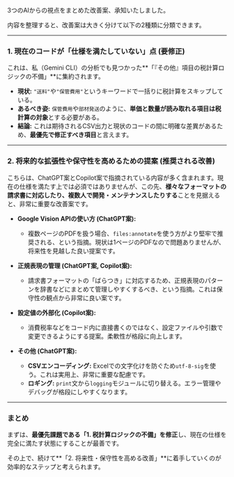 3つのAIからの視点をまとめた改善案、承知いたしました。

内容を整理すると、改善案は大きく分けて以下の2種類に分類できます。

---

### 1. 現在のコードが「仕様を満たしていない」点 (要修正)

これは、私（Gemini CLI）の分析でも見つかった**「『その他』項目の税計算ロジックの不備」**に集約されます。

- **現状:** `"送料"`や`"保管費用"`というキーワードで一括りに税計算をスキップしている。
- **あるべき姿:** `保管費用`や`部材発送`のように、**単価と数量が読み取れる項目は税計算の対象**とする必要がある。
- **結論:** これは期待されるCSV出力と現状のコードの間に明確な差異があるため、**最優先で修正すべき項目**と言えます。

---

### 2. 将来的な拡張性や保守性を高めるための提案 (推奨される改善)

こちらは、ChatGPT案とCopilot案で指摘されている内容が多く含まれます。現在の仕様を満たす上では必須ではありませんが、この先、**様々なフォーマットの請求書に対応したり、複数人で開発・メンテナンスしたりする**ことを見据えると、非常に重要な改善案です。

- **Google Vision APIの使い方 (ChatGPT案):**
  - 複数ページのPDFを扱う場合、`files:annotate`を使う方がより堅牢で推奨される、という指摘。現状は1ページのPDFなので問題ありませんが、将来性を見越した良い提案です。

- **正規表現の管理 (ChatGPT案, Copilot案):**
  - 請求書フォーマットの「ばらつき」に対応するため、正規表現のパターンを辞書などにまとめて管理しやすくするべき、という指摘。これは保守性の観点から非常に良い案です。

- **設定値の外部化 (Copilot案):**
  - 消費税率などをコード内に直接書くのではなく、設定ファイルや引数で変更できるようにする提案。柔軟性が格段に向上します。

- **その他 (ChatGPT案):**
  - **CSVエンコーディング:** Excelでの文字化けを防ぐため`utf-8-sig`を使う。これは実用上、非常に重要な配慮です。
  - **ロギング:** `print`文から`logging`モジュールに切り替える。エラー管理やデバッグが格段にしやすくなります。

---

### まとめ

まずは、**最優先課題である「1. 税計算ロジックの不備」を修正**し、現在の仕様を完全に満たす状態にすることが最善です。

その上で、続けて**「2. 将来性・保守性を高める改善」**に着手していくのが効率的なステップと考えられます。
